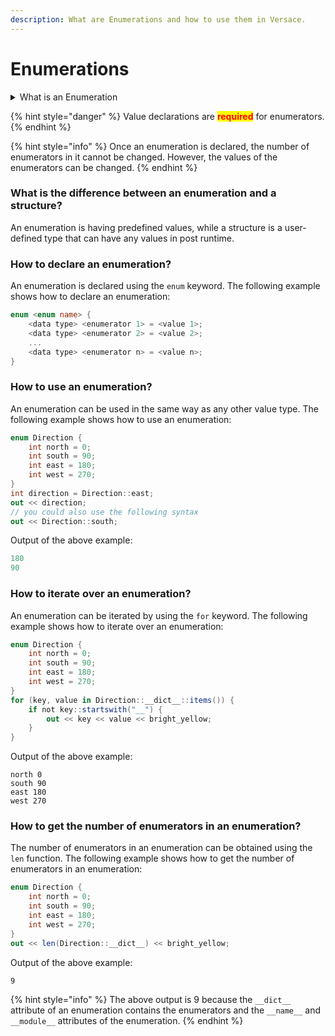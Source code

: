 ```yaml
---
description: What are Enumerations and how to use them in Versace.
---
```


# Enumerations

<details>

<summary>What is an Enumeration</summary>

An enumeration is a set of named values. In Versace, an enumeration is a value type that can be assigned an integer value. The values of an enumeration are called enumerators or enum members.

</details>

{% hint style="danger" %}
Value declarations are <mark style="color:red;">**required**</mark> for enumerators.
{% endhint %}

{% hint style="info" %}
Once an enumeration is declared, the number of enumerators in it cannot be changed. However, the values of the enumerators can be changed.
{% endhint %}

### What is the difference between an enumeration and a structure?

An enumeration is having predefined values, while a structure is a user-defined type that can have any values in post runtime.

### How to declare an enumeration?

An enumeration is declared using the `enum` keyword. The following example shows how to declare an enumeration:

```swift
enum <enum name> {
    <data type> <enumerator 1> = <value 1>;
    <data type> <enumerator 2> = <value 2>;
    ...
    <data type> <enumerator n> = <value n>;
}
```

### How to use an enumeration?

An enumeration can be used in the same way as any other value type. The following example shows how to use an enumeration:

```csharp
enum Direction {
    int north = 0;
    int south = 90;
    int east = 180;
    int west = 270;
}
int direction = Direction::east;
out << direction;
// you could also use the following syntax
out << Direction::south;
```

Output of the above example:

```swift
180
90
```

### How to iterate over an enumeration?

An enumeration can be iterated by using the `for` keyword. The following example shows how to iterate over an enumeration:

```csharp
enum Direction {
    int north = 0;
    int south = 90;
    int east = 180;
    int west = 270;
}
for (key, value in Direction::__dict__::items()) {
    if not key::startswith("__") {
        out << key << value << bright_yellow;
    }
}
```

Output of the above example:

```
north 0
south 90
east 180
west 270
```

### How to get the number of enumerators in an enumeration?

The number of enumerators in an enumeration can be obtained using the `len` function. The following example shows how to get the number of enumerators in an enumeration:

```csharp
enum Direction {
    int north = 0;
    int south = 90;
    int east = 180;
    int west = 270;
}
out << len(Direction::__dict__) << bright_yellow;
```

Output of the above example:

```
9
```

{% hint style="info" %}
The above output is 9 because the `__dict__` attribute of an enumeration contains the enumerators and the `__name__` and `__module__` attributes of the enumeration.
{% endhint %}

